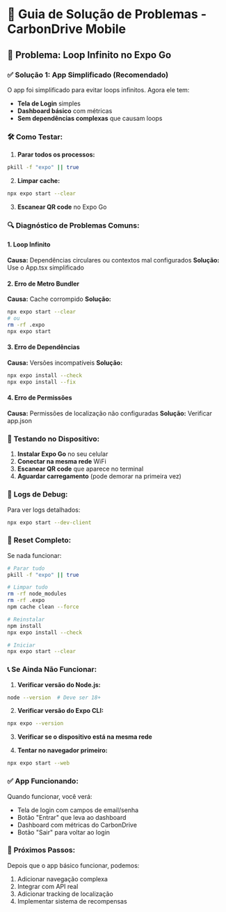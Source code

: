 # 🔧 Guia de Solução de Problemas - CarbonDrive Mobile

## 🚨 Problema: Loop Infinito no Expo Go

### ✅ **Solução 1: App Simplificado (Recomendado)**

O app foi simplificado para evitar loops infinitos. Agora ele tem:

- **Tela de Login** simples
- **Dashboard básico** com métricas
- **Sem dependências complexas** que causam loops

### 🛠️ **Como Testar:**

1. **Parar todos os processos:**
```bash
pkill -f "expo" || true
```

2. **Limpar cache:**
```bash
npx expo start --clear
```

3. **Escanear QR code** no Expo Go

### 🔍 **Diagnóstico de Problemas Comuns:**

#### **1. Loop Infinito**
**Causa:** Dependências circulares ou contextos mal configurados
**Solução:** Use o App.tsx simplificado

#### **2. Erro de Metro Bundler**
**Causa:** Cache corrompido
**Solução:**
```bash
npx expo start --clear
# ou
rm -rf .expo
npx expo start
```

#### **3. Erro de Dependências**
**Causa:** Versões incompatíveis
**Solução:**
```bash
npx expo install --check
npx expo install --fix
```

#### **4. Erro de Permissões**
**Causa:** Permissões de localização não configuradas
**Solução:** Verificar app.json

### 📱 **Testando no Dispositivo:**

1. **Instalar Expo Go** no seu celular
2. **Conectar na mesma rede** WiFi
3. **Escanear QR code** que aparece no terminal
4. **Aguardar carregamento** (pode demorar na primeira vez)

### 🐛 **Logs de Debug:**

Para ver logs detalhados:
```bash
npx expo start --dev-client
```

### 🔄 **Reset Completo:**

Se nada funcionar:
```bash
# Parar tudo
pkill -f "expo" || true

# Limpar tudo
rm -rf node_modules
rm -rf .expo
npm cache clean --force

# Reinstalar
npm install
npx expo install --check

# Iniciar
npx expo start --clear
```

### 📞 **Se Ainda Não Funcionar:**

1. **Verificar versão do Node.js:**
```bash
node --version  # Deve ser 18+
```

2. **Verificar versão do Expo CLI:**
```bash
npx expo --version
```

3. **Verificar se o dispositivo está na mesma rede**

4. **Tentar no navegador primeiro:**
```bash
npx expo start --web
```

### ✅ **App Funcionando:**

Quando funcionar, você verá:
- Tela de login com campos de email/senha
- Botão "Entrar" que leva ao dashboard
- Dashboard com métricas do CarbonDrive
- Botão "Sair" para voltar ao login

### 🚀 **Próximos Passos:**

Depois que o app básico funcionar, podemos:
1. Adicionar navegação complexa
2. Integrar com API real
3. Adicionar tracking de localização
4. Implementar sistema de recompensas
